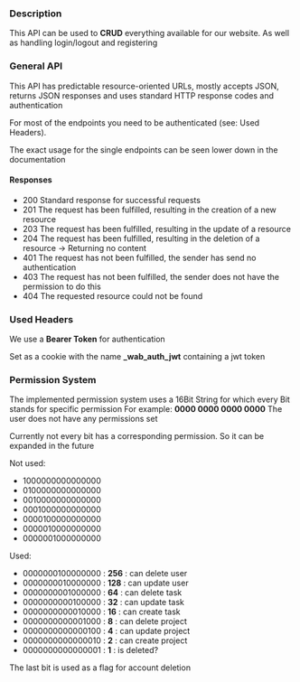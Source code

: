 ### Description

This API can be used to **CRUD** everything available for our website. As well as handling login/logout and registering

### General API

This API has predictable resource-oriented URLs, mostly accepts JSON, returns JSON responses
 and uses standard HTTP response codes and authentication

For most of the endpoints you need to be authenticated (see: Used Headers).

The exact usage for the single endpoints can be seen lower down in the documentation

#### Responses

* 200 Standard response for successful requests
* 201 The request has been fulfilled, resulting in the creation of a new resource
* 203 The request has been fulfilled, resulting in the update of a resource
* 204 The request has been fulfilled, resulting in the deletion of a resource -> Returning no content
* 401 The request has not been fulfilled, the sender has send no authentication
* 403 The request has not been fulfilled, the sender does not have the permission to do this
* 404 The requested resource could not be found

### Used Headers

We use a **Bearer Token** for authentication 

Set as a cookie with the name **_wab_auth_jwt** containing a jwt token

### Permission System

The implemented permission system uses a 16Bit String for which every Bit stands for specific permission
For example: **0000 0000 0000 0000** The user does not have any permissions set

Currently not every bit has a corresponding permission. So it can be expanded in the future

Not used:
* 1000000000000000
* 0100000000000000
* 0010000000000000
* 0001000000000000
* 0000100000000000
* 0000010000000000
* 0000001000000000

Used:
* 0000000100000000 : **256** : can delete user
* 0000000010000000 : **128** : can update user
* 0000000001000000 : **64**  : can delete task
* 0000000000100000 : **32**  : can update task
* 0000000000010000 : **16**  : can create task
* 0000000000001000 : **8**   : can delete project
* 0000000000000100 : **4**   : can update project
* 0000000000000010 : **2**   : can create project
* 0000000000000001 : **1**   : is deleted?

The last bit is used as a flag for account deletion